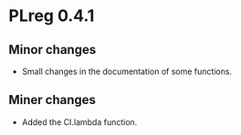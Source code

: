 # PLreg 0.4.1

## Minor changes

* Small changes in the documentation of some functions.

## Miner changes

* Added the CI.lambda function.